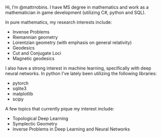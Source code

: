  Hi, I’m @mattrrobins.
 I have MS degree in mathematics and work as a mathematician in game development (utilizing C#, python and SQL).  
 
 In pure mathematics, my research interests include:
 - Invense Problems
 - Riemannian geometry
 - Lorentzian geometry (with emphasis on general relativity)
 - Geodesics
 - Cut and Conjugate Loci
 - Magnetic geodesics
 
I also have a strong interest in machine learning, specifically with deep neural networks.  In python I've lately been utilizing the following libraries:
 - pytorch
 - sqlite3
 - matplotlib
 - scipy

A few topics that currently pique my interest include:
 - Topological Deep Learning
 - Symplectic Geometry
 - Inverse Problems in Deep Learning and Neural Networks


<!---
mattrrobins/mattrrobins is a ✨ special ✨ repository because its `README.md` (this file) appears on your GitHub profile.
You can click the Preview link to take a look at your changes.
--->
